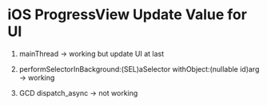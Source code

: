 # iOS ProgressView Update Value for UI 

1. mainThread -> working but update UI at last

2. performSelectorInBackground:(SEL)aSelector withObject:(nullable id)arg -> working

3. GCD dispatch_async -> not working
